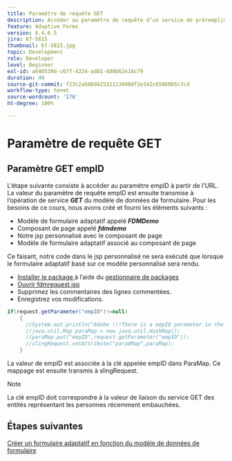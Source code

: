 ```yaml
---
title: Paramètre de requête GET
description: Accéder au paramètre de requête d’un service de préremplissage de modèle de données de formulaire
feature: Adaptive Forms
version: 6.4,6.5
jira: KT-5815
thumbnail: kt-5815.jpg
topic: Development
role: Developer
level: Beginner
exl-id: a640539d-c67f-4224-ad81-dd0b62e18c79
duration: 49
source-git-commit: f23c2ab86d42531113690df2e342c65060b5c7cd
workflow-type: tm+mt
source-wordcount: '176'
ht-degree: 100%

---
```


# Paramètre de requête GET

## Paramètre GET empID

L’étape suivante consiste à accéder au paramètre empID à partir de l’URL. La valeur du paramètre de requête empID est ensuite transmise à l’opération de service **_GET_** du modèle de données de formulaire.
Pour les besoins de ce cours, nous avons créé et fourni les éléments suivants :

* Modèle de formulaire adaptatif appelé **_FDMDemo_**
* Composant de page appelé **_fdmdemo_**
* Notre jsp personnalisé avec le composant de page
* Modèle de formulaire adaptatif associé au composant de page

Ce faisant, notre code dans le jsp personnalisé ne sera exécuté que lorsque le formulaire adaptatif basé sur ce modèle personnalisé sera rendu.

* [Installer le package ](assets/template-page-component.zip) à l’aide du [gestionnaire de packages](http://localhost:4502/crx/packmgr/index.jsp)
* [Ouvrir fdmrequest.jsp](http://localhost:4502/crx/de/index.jsp#/apps/fdmdemo/component/page/fdmdemo/fdmrequest.jsp)
* Supprimez les commentaires des lignes commentées.
* Enregistrez vos modifications.

```java
if(request.getParameter("empID")!=null)
    {
      //System.out.println("Adobe !!!There is a empID parameter in the request "+request.getParameter("empID"));
      //java.util.Map paraMap = new java.util.HashMap();
      //paraMap.put("empID",request.getParameter("empID"));
      //slingRequest.setAttribute("paramMap",paraMap);
    }
```

La valeur de empID est associée à la clé appelée empID dans ParaMap. Ce mappage est ensuite transmis à slingRequest.

>[!NOTE]
>
>La clé empID doit correspondre à la valeur de liaison du service GET des entités représentant les personnes récemment embauchées.

## Étapes suivantes

[Créer un formulaire adaptatif en fonction du modèle de données de formulaire](./create-adaptive-form.md)
